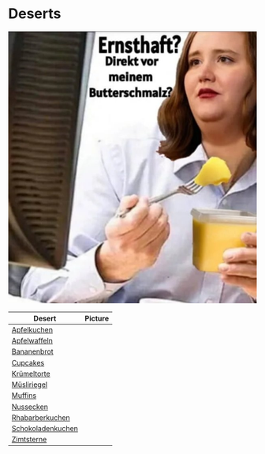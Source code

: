 # Deserts

![butterschmalz](_butterschmalz.jpg)

| Desert                                    | Picture |
|-------------------------------------------|---------|
| [Apfelkuchen](apfelkuchen.md)             |         |
| [Apfelwaffeln](apfelwaffeln.md)           |         |
| [Bananenbrot](bananenbrot.md)             |         |
| [Cupcakes](cupcakes.md)                   |         |
| [Krümeltorte](kruemeltorte.md)           |         |
| [Müsliriegel](muesliriegel.md)           |         |
| [Muffins](muffins.md)                     |         |
| [Nussecken](nussecken.md)                 |         |
| [Rhabarberkuchen](rhabarberkuchen.md)     |         |
| [Schokoladenkuchen](schokoladenkuchen.md) |         |
| [Zimtsterne](zimtsterne.md)               |         |
